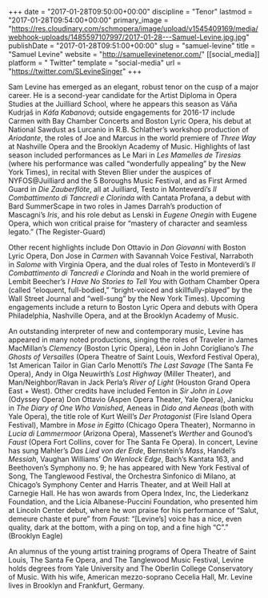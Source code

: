 +++
date = "2017-01-28T09:50:00+00:00"
discipline = "Tenor"
lastmod = "2017-01-28T09:54:00+00:00"
primary_image = "https://res.cloudinary.com/schmopera/image/upload/v1545409169/media/webhook-uploads/1485597107997/2017-01-28---Samuel-Levine.jpg.jpg"
publishDate = "2017-01-28T09:51:00+00:00"
slug = "samuel-levine"
title = "Samuel Levine"
website = "http://samuellevinetenor.com/"
[[social_media]]
platform = " Twitter"
template = "social-media"
url = "https://twitter.com/SLevineSinger"
+++

Sam Levine has emerged as an elegant, robust tenor on the cusp of a major career. He is a second-year candidate for the Artist Diploma in Opera Studies at the Juilliard School, where he appears this season as Váňa Kudrjaš in *Káťa Kabanová*; outside engagements for 2016-17 include Carmen with Bay Chamber Concerts and Boston Lyric Opera, his debut at National Sawdust as Lurcanio in R.B. Schlather’s workshop production of *Ariodante*, the roles of Joe and Marcus in the world premiere of *Three Way* at Nashville Opera and the Brooklyn Academy of Music. Highlights of last season included performances as Le Mari in *Les Mamelles de Tiresias* (where his performance was called “wonderfully appealing” by the New York Times), in recital with Steven Blier under the auspices of NYFOS@Juilliard and the 5 Boroughs Music Festival, and as First Armed Guard in *Die Zauberflöte*, all at Juilliard, Testo  in Monteverdi’s *Il Combattimento di Tancredi e Clorinda* with Cantata Profana, a debut with Bard SummerScape in two roles in James Darrah’s production of Mascagni’s *Iris*, and his role debut as Lenski in *Eugene Onegin* with Eugene Opera, which won critical praise for “mastery of character and seamless legato.” (The Register-Guard)

Other recent highlights include Don Ottavio in *Don Giovanni* with Boston Lyric Opera, Don Jose in *Carmen* with Savannah Voice Festival, Narraboth in *Salome* with Virginia Opera, and the dual roles of Testo in Monteverdi’s *Il Combattimento di Tancredi e Clorinda* and Noah in the world premiere of Lembit Beecher’s *I Have No Stories to Tell You* with Gotham Chamber Opera (called “eloquent, full-bodied,” “bright-voiced and skillfully-played” by the Wall Street Journal and “well-sung” by the New York Times). Upcoming engagements include a return to Boston Lyric Opera and debuts with Opera Philadelphia, Nashville Opera, and at the Brooklyn Academy of Music.

An outstanding interpreter of new and contemporary music, Levine has appeared in many noted productions, singing the roles of Traveler in James MacMillan’s *Clemency* (Boston Lyric Opera), Léon in John Corigliano’s *The Ghosts of Versailles* (Opera Theatre of Saint Louis, Wexford Festival Opera), 1st American Tailor in Gian Carlo Menotti’s *The Last Savage* (The Santa Fe Opera), Andy in Olga Neuwirth’s *Lost Highway* (Miller Theater), and Man/Neighbor/Ravan in Jack Perla’s *River of Light* (Houston Grand Opera East + West). Other credits have included Fenton in *Sir John in Love* (Odyssey Opera) Don Ottavio (Aspen Opera Theater, Yale Opera), Janicku in *The Diary of One Who Vanished*, Aeneas in *Dido and Aeneas* (both with Yale Opera), the title role of Kurt Weill’s *Der Protagonist* (Fire Island Opera Festival), Mambre in *Mose in Egitto* (Chicago Opera Theater), Normanno in *Lucia di Lammermoor* (Arizona Opera), Massenet’s *Werther* and Gounod’s *Faust* (Opera Fort Collins, cover for The Santa Fe Opera). In concert, Levine has sung Mahler’s *Das Lied von der Erde*, Bernstein’s *Mass*, Handel’s *Messiah*, Vaughan Williams’ *On Wenlock Edge*, Bach’s Kantata 163, and Beethoven’s Symphony no. 9; he has appeared with New York Festival of Song, The Tanglewood Festival, the Orchestra Sinfonico di Milano, at Chicago’s Symphony Center and Harris Theater, and at Weill Hall at Carnegie Hall. He has won awards from Opera Index, Inc, the Liederkanz Foundation, and the Licia Albanese-Puccini Foundation, who presented him at Lincoln Center debut, where he won praise for his performance of “Salut, demeure chaste et pure” from *Faust*: “[Levine’s] voice has a nice, even quality, dark at the bottom, with a ping on top, and a fine high “C”.” (Brooklyn Eagle)

An alumnus of the young artist training programs of Opera Theatre of Saint Louis, The Santa Fe Opera, and The Tanglewood Music Festival, Levine holds degrees from Yale University and The Oberlin College Conservatory of Music. With his wife, American mezzo-soprano Cecelia Hall, Mr. Levine lives in Brooklyn and Frankfurt, Germany.
